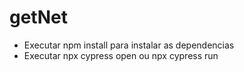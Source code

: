 # getNet

- Executar npm install para instalar as dependencias
- Executar npx cypress open ou npx cypress run
